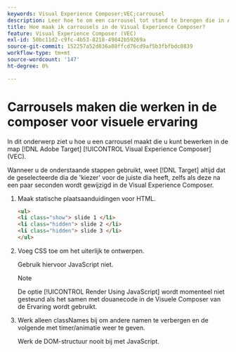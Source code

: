 ```yaml
---
keywords: Visual Experience Composer;VEC;carrousel
description: Leer hoe te om een carrousel tot stand te brengen die in Adobe  [!DNL Target]  Visuele Composer van de Ervaring (VEC) kan worden uitgegeven.
title: Hoe maak ik carrousels in de Visual Experience Composer?
feature: Visual Experience Composer (VEC)
exl-id: 50bc11d2-c9fc-4b53-8218-49842b59269a
source-git-commit: 152257a52d836a88ffcd76cd9af5b3fbfbdc0839
workflow-type: tm+mt
source-wordcount: '147'
ht-degree: 0%

---
```


# Carrousels maken die werken in de composer voor visuele ervaring

In dit onderwerp ziet u hoe u een carrousel maakt die u kunt bewerken in de map [!DNL Adobe Target] [!UICONTROL Visual Experience Composer] (VEC).

Wanneer u de onderstaande stappen gebruikt, weet [!DNL Target] altijd dat de geselecteerde dia de &#39;kiezer&#39; voor de juiste dia heeft, zelfs als deze na een paar seconden wordt gewijzigd in de Visual Experience Composer.

1. Maak statische plaatsaanduidingen voor HTML.

   ```html
   <ul>
   <li class="show"> slide 1 </li>
   <li class="hidden"> slide 2 </li>
   <li class="hidden"> slide 3 </li>
   </ul>
   ```

1. Voeg CSS toe om het uiterlijk te ontwerpen.

   Gebruik hiervoor JavaScript niet.

   >[!NOTE]
   >
   >De optie [!UICONTROL Render Using JavaScript] wordt momenteel niet gesteund als het samen met douanecode in de Visuele Composer van de Ervaring wordt gebruikt.

1. Werk alleen classNames bij om andere namen te verbergen en de volgende met timer/animatie weer te geven.

   Werk de DOM-structuur nooit bij met JavaScript.
